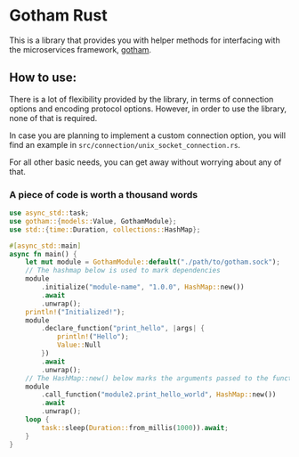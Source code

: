 # Gotham Rust

This is a library that provides you with helper methods for interfacing with the microservices framework, [gotham](https://github.com/bytesonus/gotham).

## How to use:

There is a lot of flexibility provided by the library, in terms of connection options and encoding protocol options. However, in order to use the library, none of that is required.

In case you are planning to implement a custom connection option, you will find an example in `src/connection/unix_socket_connection.rs`.

For all other basic needs, you can get away without worrying about any of that.

### A piece of code is worth a thousand words

```rust
use async_std::task;
use gotham::{models::Value, GothamModule};
use std::{time::Duration, collections::HashMap};

#[async_std::main]
async fn main() {
    let mut module = GothamModule::default("./path/to/gotham.sock");
    // The hashmap below is used to mark dependencies
    module
        .initialize("module-name", "1.0.0", HashMap::new())
        .await
        .unwrap();
    println!("Initialized!");
    module
        .declare_function("print_hello", |args| {
            println!("Hello");
            Value::Null
        })
        .await
        .unwrap();
    // The HashMap::new() below marks the arguments passed to the function
    module
        .call_function("module2.print_hello_world", HashMap::new())
        .await
        .unwrap();
    loop {
        task::sleep(Duration::from_millis(1000)).await;
    }
}
```